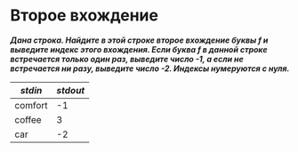 Второе вхождение<a name="TOP"></a>
===================

***Дана строка. Найдите в этой строке второе вхождение буквы f и выведите  индекс этого вхождения. Если буква f в данной строке встречается только  один раз, выведите число -1, а если не встречается ни разу, выведите  число -2. Индексы нумеруются с нуля.***

***stdin***   | ***stdout***
------------- | -------------
comfort | -1
coffee | 3
car | -2
